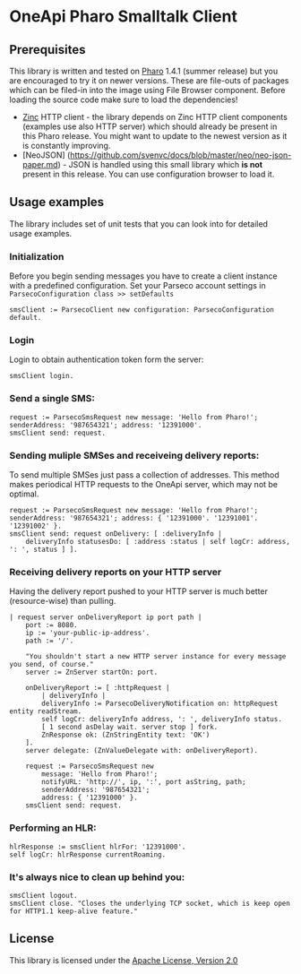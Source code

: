 # OneApi Pharo Smalltalk Client

## Prerequisites

This library is written and tested on [Pharo](http://www.pharo-project.org/home) 1.4.1 (summer release) but you are encouraged to try it on newer versions.
These are file-outs of packages which can be filed-in into the image using File Browser component. Before loading the source code make sure to load the dependencies!

- [Zinc](https://github.com/svenvc/zinc) HTTP client - the library depends on Zinc HTTP client components (examples use also HTTP server) which should already be present in this Pharo release. You might want to update to the newest version as it is constantly improving.
- [NeoJSON] (https://github.com/svenvc/docs/blob/master/neo/neo-json-paper.md) - JSON is handled using this small library which **is not** present in this release. You can use configuration browser to load it.

## Usage examples

The library includes set of unit tests that you can look into for detailed usage examples.


### Initialization

Before you begin sending messages you have to create a client instance with a predefined configuration. Set your Parseco account settings in `ParsecoConfiguration class >> setDefaults`

    smsClient := ParsecoClient new configuration: ParsecoConfiguration default.

### Login

Login to obtain authentication token form the server:

    smsClient login.

### Send a single SMS:

    request := ParsecoSmsRequest new message: 'Hello from Pharo!'; senderAddress: '987654321'; address: '12391000'.
    smsClient send: request.

### Sending muliple SMSes and receiveing delivery reports:

To send multiple SMSes just pass a collection of addresses.
This method makes periodical HTTP requests to the OneApi server, which may not be optimal.

    request := ParsecoSmsRequest new message: 'Hello from Pharo!'; senderAddress: '987654321'; address: { '12391000'. '12391001'. '12391002' }.
    smsClient send: request onDelivery: [ :deliveryInfo |
        deliveryInfo statusesDo: [ :address :status | self logCr: address, ': ', status ] ].

### Receiving delivery reports on your HTTP server

Having the delivery report pushed to your HTTP server is much better (resource-wise) than pulling.

    | request server onDeliveryReport ip port path |
        port := 8080.
        ip := 'your-public-ip-address'.
        path := '/'.

        "You shouldn't start a new HTTP server instance for every message you send, of course."
        server := ZnServer startOn: port.

        onDeliveryReport := [ :httpRequest |
            | deliveryInfo |
            deliveryInfo := ParsecoDeliveryNotification on: httpRequest entity readStream.
            self logCr: deliveryInfo address, ': ', deliveryInfo status.
            [ 1 second asDelay wait. server stop ] fork.
            ZnResponse ok: (ZnStringEntity text: 'OK')
        ].
        server delegate: (ZnValueDelegate with: onDeliveryReport).

        request := ParsecoSmsRequest new
            message: 'Hello from Pharo!';
            notifyURL: 'http://', ip, ':', port asString, path;
            senderAddress: '987654321';
            address: { '12391000' }.
        smsClient send: request.

### Performing an HLR:

    hlrResponse := smsClient hlrFor: '12391000'.
    self logCr: hlrResponse currentRoaming.

### It's always nice to clean up behind you:

    smsClient logout.
    smsClient close. "Closes the underlying TCP socket, which is keep open for HTTP1.1 keep-alive feature."


License
-------

This library is licensed under the [Apache License, Version 2.0](http://www.apache.org/licenses/LICENSE-2.0)